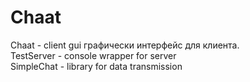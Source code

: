 # Chaat

Chaat - client gui графически интерфейс для клиента.<br>
TestServer - console wrapper for server<br>
SimpleChat - library for data transmission 
